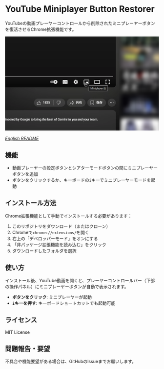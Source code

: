 # YouTube Miniplayer Button Restorer

YouTubeの動画プレーヤーコントロールから削除されたミニプレーヤーボタンを復活させるChrome拡張機能です。

![Screenshot](screenshot.png)

*[English README](README.md)*

## 機能

- 動画プレーヤーの設定ボタンとシアターモードボタンの間にミニプレーヤーボタンを追加
- ボタンをクリックするか、キーボードの`i`キーでミニプレーヤーモードを起動

## インストール方法

Chrome拡張機能として手動でインストールする必要があります：

1. このリポジトリをダウンロード（またはクローン）
2. Chromeで`chrome://extensions/`を開く
3. 右上の「デベロッパーモード」をオンにする
4. 「非パッケージ拡張機能を読み込む」をクリック
5. ダウンロードしたフォルダを選択

## 使い方

インストール後、YouTube動画を開くと、プレーヤーコントロールバー（下部の操作パネル）にミニプレーヤーボタンが自動で表示されます。

- **ボタンをクリック**: ミニプレーヤーが起動
- **`i`キーを押す**: キーボードショートカットでも起動可能

## ライセンス

MIT License

## 問題報告・要望

不具合や機能要望がある場合は、GitHubのIssueまでお願いします。
